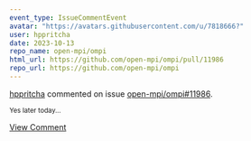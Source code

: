 ```yaml
---
event_type: IssueCommentEvent
avatar: "https://avatars.githubusercontent.com/u/7818666?"
user: hppritcha
date: 2023-10-13
repo_name: open-mpi/ompi
html_url: https://github.com/open-mpi/ompi/pull/11986
repo_url: https://github.com/open-mpi/ompi
---
```


<a href='https://github.com/hppritcha' target='_blank'>hppritcha</a> commented on issue <a href='https://github.com/open-mpi/ompi/pull/11986' target='_blank'>open-mpi/ompi#11986</a>.

<small>Yes later today...</small>

<a href='https://github.com/open-mpi/ompi/pull/11986' target='_blank'>View Comment</a>